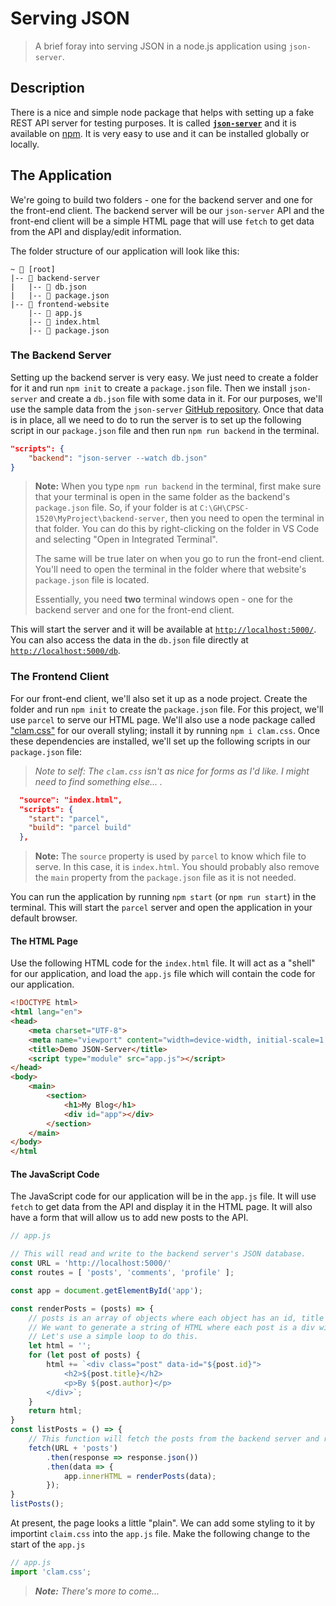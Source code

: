 # Serving JSON

> A brief foray into serving JSON in a node.js application using `json-server`.

## Description

There is a nice and simple node package that helps with setting up a fake REST API server for testing purposes. It is called [**`json-server`**](https://github.com/typicode/json-server) and it is available on [npm](https://www.npmjs.com/package/json-server). It is very easy to use and it can be installed globally or locally.

## The Application

We're going to build two folders - one for the backend server and one for the front-end client. The backend server will be our `json-server` API and the front-end client will be a simple HTML page that will use `fetch` to get data from the API and display/edit information.

The folder structure of our application will look like this:

```text
~ 📂 [root]
|-- 📂 backend-server
|   |-- 📄 db.json
|   |-- 📄 package.json
|-- 📂 frontend-website
    |-- 📄 app.js
    |-- 📄 index.html
    |-- 📄 package.json
```

### The Backend Server

Setting up the backend server is very easy. We just need to create a folder for it and run `npm init` to create a `package.json` file. Then we install `json-server` and create a `db.json` file with some data in it. For our purposes, we'll use the sample data from the `json-server` [GitHub repository](). Once that data is in place, all we need to do to run the server is to set up the following script in our `package.json` file and then run `npm run backend` in the terminal.
    
```json
"scripts": {
    "backend": "json-server --watch db.json"
}
```

> **Note:** When you type `npm run backend` in the terminal, first make sure that your terminal is open in the same folder as the backend's `package.json` file. So, if your folder is at `C:\GH\CPSC-1520\MyProject\backend-server`, then you need to open the terminal in that folder. You can do this by right-clicking on the folder in VS Code and selecting "Open in Integrated Terminal".
>
> The same will be true later on when you go to run the front-end client. You'll need to open the terminal in the folder where that website's `package.json` file is located.
>
> Essentially, you need **two** terminal windows open - one for the backend server and one for the front-end client.

This will start the server and it will be available at [`http://localhost:5000/`](http://localhost:5000/). You can also access the data in the `db.json` file directly at [`http://localhost:5000/db`](http://localhost:5000/db).

### The Frontend Client

For our front-end client, we'll also set it up as a node project. Create the folder and run `npm init` to create the `package.json` file. For this project, we'll use `parcel` to serve our HTML page. We'll also use a node package called ["clam.css"](https://ryanmartin.me/clam.css/) for our overall styling; install it by running `npm i clam.css`. Once these dependencies are installed, we'll set up the following scripts in our `package.json` file:

> *Note to self: The `clam.css` isn't as nice for forms as I'd like. I might need to find something else... .*

```json
  "source": "index.html",
  "scripts": {
    "start": "parcel",
    "build": "parcel build"
  },
```

> **Note:** The `source` property is used by `parcel` to know which file to serve. In this case, it is `index.html`. You should probably also remove the `main` property from the `package.json` file as it is not needed.

You can run the application by running `npm start` (or `npm run start`) in the terminal. This will start the `parcel` server and open the application in your default browser.

#### The HTML Page

Use the following HTML code for the `index.html` file. It will act as a "shell" for our application, and load the `app.js` file which will contain the code for our application.

```html
<!DOCTYPE html>
<html lang="en">
<head>
    <meta charset="UTF-8">
    <meta name="viewport" content="width=device-width, initial-scale=1.0">
    <title>Demo JSON-Server</title>
    <script type="module" src="app.js"></script>
</head>
<body>
    <main>
        <section>
            <h1>My Blog</h1>
            <div id="app"></div>            
        </section>
    </main>
</body>
</html
```

#### The JavaScript Code

The JavaScript code for our application will be in the `app.js` file. It will use `fetch` to get data from the API and display it in the HTML page. It will also have a form that will allow us to add new posts to the API. 

```js
// app.js

// This will read and write to the backend server's JSON database.
const URL = 'http://localhost:5000/'
const routes = [ 'posts', 'comments', 'profile' ];

const app = document.getElementById('app');

const renderPosts = (posts) => {
    // posts is an array of objects where each object has an id, title and author.
    // We want to generate a string of HTML where each post is a div with this information.
    // Let's use a simple loop to do this.
    let html = '';
    for (let post of posts) {
        html += `<div class="post" data-id="${post.id}">
            <h2>${post.title}</h2>
            <p>By ${post.author}</p>
        </div>`;
    }
    return html;
}
const listPosts = () => {
    // This function will fetch the posts from the backend server and render them.
    fetch(URL + 'posts')
        .then(response => response.json())
        .then(data => {
            app.innerHTML = renderPosts(data);
        });
}
listPosts();
```

At present, the page looks a little "plain". We can add some styling to it by importint `claim.css` into the `app.js` file. Make the following change to the start of the `app.js`

```js
// app.js
import 'clam.css';
```

> ***Note:** There's more to come...*
